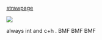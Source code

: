 

[strawpage](https://boooyah.straw.page/)

 ![](https://i.pinimg.com/originals/85/f9/4c/85f94cf8616b41cac879338842934cba.gif)
 
 always int and c+h  .  BMF BMF BMF


